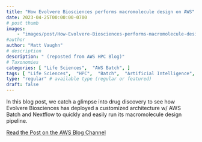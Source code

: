 ```yaml
---
title: "How Evolvere Biosciences performs macromolecule design on AWS"
date: 2023-04-25T00:00:00-0700
# post thumb
images:
    - "images/post/How-Evolvere-Biosciences-performs-macromolecule-design-on-AWS-1120x630.png"
#author
author: "Matt Vaughn"
# description
description: " (reposted from AWS HPC Blog)"
# Taxonomies
categories: [ "Life Sciences",  "AWS Batch", ]
tags: [ "Life Sciences",  "HPC",  "Batch",  "Artificial Intelligence",  "hpcblog", ]
type: "regular" # available type (regular or featured)
draft: false
---
```


In this blog post, we catch a glimpse into drug discovery to see how Evolvere Biosciences has deployed a customized architecture w/ AWS Batch and Nextflow to quickly and easily run its macromolecule design pipeline.

<a href="https://aws.amazon.com/blogs/hpc/how-evolvere-biosciences-performs-macromolecule-design-on-the-aws-cloud/" class="btn btn-primary btn-lg active" role="button" aria-pressed="true" style="margin-top: 8px;">Read the Post on the AWS Blog Channel</a>